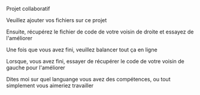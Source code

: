 Projet collaboratif

Veuillez ajouter vos fichiers sur ce projet

Ensuite, récupérez le fichier de code de votre voisin de droite et essayez de l'améliorer

Une fois que vous avez fini, veuillez balancer tout ça en ligne

Lorsque, vous avez fini, essayer de récupérer le code de votre voisin de gauche pour l'améliorer

Dites moi sur quel languange vous avez des compétences, ou tout simplement vous aimeriez travailler

